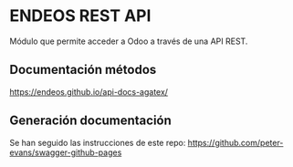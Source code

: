 # ENDEOS REST API

Módulo que permite acceder a Odoo a través de una API REST.

## Documentación métodos

https://endeos.github.io/api-docs-agatex/

## Generación documentación

Se han seguido las instrucciones de este repo: https://github.com/peter-evans/swagger-github-pages